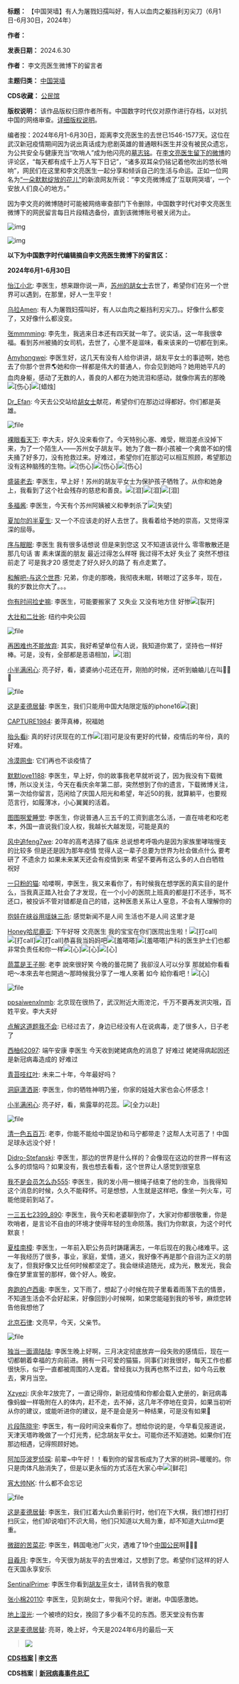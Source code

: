 

**标题：** 【中国哭墙】有人为屠戮妇孺叫好，有人以血肉之躯挡利刃尖刀（6月1日-6月30日，2024年）  

**作者：**   

**发表日期：** 2024.6.30  

**作者：** 李文亮医生微博下的留言者  

**主题归类：** [中国哭墙](https://chinadigitaltimes.net/chinese/tag/%E4%B8%AD%E5%9B%BD%E5%93%AD%E5%A2%99)  

**CDS收藏：** [公民馆](https://chinadigitaltimes.net/space/%E5%85%AC%E6%B0%91%E9%A6%86)  

**版权说明：** 该作品版权归原作者所有。中国数字时代仅对原作进行存档，以对抗中国的网络审查。[详细版权说明](https://chinadigitaltimes.net/chinese/copyright)。


编者按：2024年6月1-6月30日，距离李文亮医生的去世已1546-1577天。这位在武汉新冠疫情期间因为说出真话成为悲剧英雄的普通眼科医生并没有被民众遗忘，为公共安全与健康充当“吹哨人”成为他闪亮的[墓志铭](https://chinadigitaltimes.net/chinese/2020/02/【cdtv】纪念李文亮医生/)。在[李文亮医生留下的微博](https://www.weibo.com/u/1139098205?is_hot=1)的评论区，“每天都有成千上万人写下日记”，“诸多双耳朵仍铭记着他吹出的悠长哨响”，网民们在这里和李文亮医生一起分享和倾诉自己的生活与命运。正如一位网名为[“一朵默默绽放的花儿”](https://www.weibo.com/7166676416/Iy8CZageM?from=page_1005057166676416_profile&wvr=6&mod=weibotime&type=comment)的新浪网友所说：“李文亮微博成了‘互联网哭墙’，一个安放人们良心的地方。”


因为李文亮的微博随时可能被网络审查部门下令删除，中国数字时代对李文亮医生微博下的网民留言每日片段精选备份，直到该微博账号被关闭为止。


![img](https://chinadigitaltimes.net/chinese/files/2020/03/Screenshot-2020-03-13-10.48.21.png)  

![img](https://chinadigitaltimes.net/chinese/files/2020/03/Screenshot-2020-03-15-11.01.33.png)


**以下为中国数字时代编辑摘自李文亮医生微博下的留言区：** 


**2024年6月1-6月30日** 


[怡江小北](https://weibo.com/u/7380755544): 李医生，想来跟你说一声，[苏州的胡女士](https://chinadigitaltimes.net/space/日本母子苏州遇袭事件 "苏州的胡女士")去世了，希望你们在另一个世界可以遇到，在那里，好人一生平安！


[乌拉Amen](https://weibo.com/u/7632053901): 有人为屠戮妇孺叫好，有人以血肉之躯挡利刃尖刀。。好像什么都变了，又好像什么都没变。


[张mmmming](https://weibo.com/u/6113563990): 李先生，我逃来日本还有四天就一年了。说实话，这一年我很幸福。看到苏州被捅的女司机，去世了，心里不是滋味，看来该来的一切都在到来。


[Amyhongwei](https://weibo.com/u/2081520181): 李医生好，这几天有没有人给你讲讲，胡友平女士的事迹啊，她也去了你那个世界🌎她和你一样都是伟大的普通人，你会见到她吗？她用她平凡的血肉身躯，感动了无数的人，善良的人都在为她流泪和感动，就像你离去的那晚![[伤心]](https://face.t.sinajs.cn/t4/appstyle/expression/ext/normal/6c/2018new_xinsui_org.png)![[蜡烛]](https://face.t.sinajs.cn/t4/appstyle/expression/ext/normal/16/2018new_lazhu_org.png)


[Dr\_Efan](https://weibo.com/u/2786069404): 今天去公交站给[胡女士](https://chinadigitaltimes.net/space/日本母子苏州遇袭事件 "胡女士")献花，希望你们在那边过得都好。你们都是英雄。  

![file](https://chinadigitaltimes.net/chinese/files/2024/06/image-1719773439825.png)


[裸眼看天下](https://weibo.com/u/7839009245): 李大夫，好久没来看你了。今天特别心塞、难受，眼泪差点没掉下来，为了一个陌生人——苏州女子胡友平。她为了救一群小孩被一个禽兽不如的懦夫捅了好多刀，没有抢救过来。好难过，希望你们在那边可以相互照顾，希望那边没有这种脑残的生物。![[伤心]](https://face.t.sinajs.cn/t4/appstyle/expression/ext/normal/6c/2018new_xinsui_org.png)![[伤心]](https://face.t.sinajs.cn/t4/appstyle/expression/ext/normal/6c/2018new_xinsui_org.png)![[伤心]](https://face.t.sinajs.cn/t4/appstyle/expression/ext/normal/6c/2018new_xinsui_org.png)


[盛装老去](https://weibo.com/u/1324615121): 李医生，早上好！苏州的胡友平女士为保护孩子牺牲了。从你和她身上，我看到了这个社会残存的慈悲和善良。![[泪]](https://face.t.sinajs.cn/t4/appstyle/expression/ext/normal/6e/2018new_leimu_org.png)![[泪]](https://face.t.sinajs.cn/t4/appstyle/expression/ext/normal/6e/2018new_leimu_org.png)![[泪]](https://face.t.sinajs.cn/t4/appstyle/expression/ext/normal/6e/2018new_leimu_org.png)


[多福酱](https://weibo.com/u/7840401693): 李医生，今天有个苏州阿姨被义和拳刺杀了![[失望]](https://face.t.sinajs.cn/t4/appstyle/expression/ext/normal/aa/2018new_shiwang_org.png)


[夏加尔的半夏生](https://weibo.com/u/7781750100): 又一个不应该走的好人去世了。我看着给予她的崇高，又觉得深深的屈辱。


[序与眠眠](https://weibo.com/u/6351658322): 李医生 我有很多话想说 但是来到您这 又不知道该说什么 零零散散还是那几句话 害 素未谋面的朋友 最近过得怎么样呀 我过得不太好 失业了 突然不想往前走了 可是我才20 感觉走了好久好久的路了 有点走累了。


[和解吧-与这个世界](https://weibo.com/u/7826387810): 兄弟，你走的那晚，我彻夜未眠，转眼过了这多年，现在，我的岁数比你大了。。。


[你有时间捡史嘛](https://weibo.com/u/5266427034): 李医生，可能要搬家了 又失业 又没有地方住 好惨![[裂开]](https://chinadigitaltimes.net/chinese/files/2024/06/post-708969-666e79a7dbbf9.png)


[大壮和二壮爸](https://weibo.com/u/1679953121): 纽约中央公园  

![file](https://chinadigitaltimes.net/chinese/files/2024/06/image-1718515606175.png)


[再困难也不能放弃](https://weibo.com/u/5514497526): 其实，我好希望单位有人说，我知道你累了，坚持也一样好棒。可是，没有，全部都是恶语相加，![[泪]](https://chinadigitaltimes.net/chinese/files/2024/06/post-708969-666e79a872095.png)


[小半满闲心](https://weibo.com/u/5096032488): 亮子好，看，婆婆纳小花还在开，刚拍的时候，还听到蛐蛐儿在叫🍅🍅🍅  

![file](https://chinadigitaltimes.net/chinese/files/2024/06/image-1718515803683.png)


[这是麦德居替](https://weibo.com/u/6746323230): 李医生，我们只能用中国大陆限定版的iphone16![[衰]](https://face.t.sinajs.cn/t4/appstyle/expression/ext/normal/a2/2018new_shuai_org.png)


[CAPTURE1984](https://weibo.com/u/1272861385): 姜萍真棒，祝福她


[抬头看i](https://weibo.com/u/5242023327): 真的好讨厌现在的工作![[泪]](https://face.t.sinajs.cn/t4/appstyle/expression/ext/normal/6e/2018new_leimu_org.png)可是没有更好的代替，疫情后的年份，真的好难。


[冷漠网虫](https://weibo.com/u/1035515150): 它们再也不谈疫情了


[默默love1188](https://weibo.com/u/1675152071): 李医生，早上好，你的故事我老早就听说了，因为我没有下载微博，所以没关注，今天在看庆余年第二部，突然想到了你的遗言，下载微博关注，第一次给你留言，范闲给了庆国人阳光和希望，年近50的我，就算躺平，也要规范言行，如履薄冰，小心翼翼的活着。


[图图啊爱睡觉](https://weibo.com/u/6343967531): 李医生，你说普通人三五千的工资到底怎么活，一直在啃老和吃老本，外国一直说我们没人权，我越长大越发现，可能是真的


[风中追feng7we](https://weibo.com/u/5526876555): 20年的高考选择了临床 总说想考呼吸内是因为家族里哮喘慢支的比较多 但是还是因为那年疫情 觉得人这一辈子总要为世界为社会做点什么 要考研了 不遗余力 如果未来某天还会有疫情到来 希望不要再有这么多的人白白牺牲 祝好


[一只粉的猫](https://weibo.com/u/6369810510): 哈喽啊，李医生，我又来看你了，有时候我在想学医的真实目的是什么，当我真正踏入社会了才发现，在一个小小的医院上班真的都是打不还手，骂不还口，被投诉不管对错都是自己的错，这种医患关系让人窒息，不会有人理解你的


[抱娃在峡谷用瑶妹三杀](https://weibo.com/u/3302845563): 感觉新闻不是人间 生活也不是人间 这里才是


[Honey哈尼鹿亚](https://weibo.com/u/2310192661): 下午好呀 文亮医生 我的宝宝在你们医院出生啦！![[打call]](https://face.t.sinajs.cn/t4/appstyle/expression/ext/normal/39/moren_dacall02_org.png)![[打call]](https://face.t.sinajs.cn/t4/appstyle/expression/ext/normal/39/moren_dacall02_org.png)![[打call]](https://face.t.sinajs.cn/t4/appstyle/expression/ext/normal/39/moren_dacall02_org.png)恭喜我当妈妈吧![[羞嗒嗒]](https://face.t.sinajs.cn/t4/appstyle/expression/ext/normal/df/lxhxiudada_org.gif)![[羞嗒嗒]](https://face.t.sinajs.cn/t4/appstyle/expression/ext/normal/df/lxhxiudada_org.gif)产科的医生护士们也都非常负责任和你一样![[心]](https://face.t.sinajs.cn/t4/appstyle/expression/ext/normal/8a/2018new_xin_org.png)![[心]](https://face.t.sinajs.cn/t4/appstyle/expression/ext/normal/8a/2018new_xin_org.png)![[心]](https://face.t.sinajs.cn/t4/appstyle/expression/ext/normal/8a/2018new_xin_org.png)


[茼蒿是王子啊](https://weibo.com/u/2030791254): 老李 說來很好笑 今晚的曇花開了 我卻沒人可以分享 那就給你看看吧～本來去年也開過～那時候我分享了一堆人來著 如今 給你看吧！![[心]](https://chinadigitaltimes.net/chinese/files/2024/06/post-708969-666e79a905a70.png)  

![file](https://chinadigitaltimes.net/chinese/files/2024/06/image-1718516122460.png)


[ppsaiwenxlnmb](https://weibo.com/u/1253814405): 北京现在很热了，武汉附近大雨滂沱，千万不要再发洪灾哦，百姓平安。李大夫好


[点解这道题我不会](https://weibo.com/u/7914019893): 已经过去了，身边已经没有人在说病毒，走了很多人，日子老了


[西柚62097](https://weibo.com/u/7593036960): 端午安康 李医生 今天收到姥姥病危的消息了 好难过 姥姥得病起因还是新冠病毒造成的 好难过


[青苔吱红叶](https://weibo.com/u/6426078769): 未来二十年，今年最好吗？


[洞庭潇洒哥](https://weibo.com/u/5930970211): 李医生，你的牺牲神明乃鉴，你家的娃娃大家也会心怀感念！


[小半满闲心](https://weibo.com/u/5096032488): 亮子好，看，紫露草的花蕊。![[全力以赴]](https://face.t.sinajs.cn/t4/appstyle/expression/ext/normal/d9/2023_fighting_org.png)  

![file](https://chinadigitaltimes.net/chinese/files/2024/06/image-1719083519649.png)


[清一色五百万](https://weibo.com/u/2832156907): 老李，你能不能给中国足协和马宁都带走？这帮人太可恶了！中国足球永远没个好！


[Didro-Stefanski](https://weibo.com/u/2931195995): 李医生，那边的世界是什么样的？会像现在这边的世界一样有这么多的烦恼吗？如果没有，我也想去看看，这个世界让人感觉到很窒息


[我不是会员怎么办555](https://weibo.com/u/1605124034): 李医生，我的发小用一根绳子结束了他的生命，当我得知这个消息的时候，久久不能释怀。可是想想，人生就是这样吧，像坐一列火车，可能他提前到站了。


[一三五七2399\_890](https://weibo.com/u/1759592621): 李医生，我今天和老婆聊到你了，大家对你都很敬重，你是吹哨者，是言论不自由的环境才使得年轻的生命陨落。我们为你默哀，为这个时代默哀！


[夏桂南樟](https://weibo.com/u/5754758015): 李医生，一年前入职公务员时踌躇满志，一年后现在的我心绪难平。这一年我经历了很多，事业，家庭，爱情，道义，我好像不再是那个自诩为正义的朋友了，但我好像又比任何时候都坚定了。我会继续追随光，成为光，散发光，我会像在梦里宣誓的那样，做个好人。晚安。


[奔跑的卢西奥](https://weibo.com/u/2395278487): 李医生，又下雨了，想起了小时候在院子里看着雨落下去的情景，不知道生活会不会好起来，好像回到小时候啊，如果您能碰到我的爷爷，麻烦您转告他我想他了


[北京石律](https://weibo.com/u/1306532024): 文亮早，今天，父亲节。  

![file](https://chinadigitaltimes.net/chinese/files/2024/06/image-1718515885227.png)


[独当一面滴陆陆](https://weibo.com/u/7331251403): 李医生晚上好啊，三月决定彻底放弃一段失败的感情后，现在一切都朝着幸福的方向前进。拥有一只可爱的猫猫，同事们对我很好，每天工作也都很快乐，似乎一直都被周围的人宠着。曾经我以为我再也熬不过去，如今乌云散去，霁月当空。


[Xzyezi](https://weibo.com/u/3612806122): 庆余年2放完了，一直记得你，新冠疫情和你都会载入史册的，新冠病毒像蚂蝗一样吸附在人的体内，赶不走，去不掉，这几年不停地在变异，如果当初听从你的建议，或能听进你的建议，是不是会是另一种结果，可是没有如果🙏


[片段陈晓宇](https://weibo.com/u/2705132913): 李医生，有一段时间没来看你了。想给你说的是，今早看见报道说，天津天塔昨晚做了一个灯光秀，纪念胡友平女士。可能你还不知道她。如果你们在那边相遇，记得照顾好她。


[阿加莎波罗侦探](https://weibo.com/u/3178649920): 前辈~中午好！！看到你的留言板成为了大家的树洞~暖暖的。你只是肉体凡胎消失了，但是以更永恒的方式活在大家心中![[鲜花]](https://face.t.sinajs.cn/t4/appstyle/expression/ext/normal/d4/2018new_xianhua_org.png)


[宵大帅NK](https://weibo.com/u/1885635135): 什么都不会忘记  

![file](https://chinadigitaltimes.net/chinese/files/2024/06/image-1718569830043.png)


[这是麦德居替](https://weibo.com/u/6746323230): 李医生，我们扛着大山负重前行时，他们在下大棋，我们想打扫打扫灰尘，他们却说咱们不识大局，他们只知道以大局为重，却不知道大山tmd更重。


[微甜的苦菜花](https://weibo.com/u/6270136260): 李医生，韩国电池厂火灾，遇难了19个[中国公民](https://cn.nytimes.com/asia-pacific/20240626/south-korea-lithium-battery-fire/ "中国公民")啊🙏🙏🙏


[目羲月](https://weibo.com/u/1431668244): 李医生，今天很为胡友平的去世难过，又想到了您。希望你们这样的好人在天国永享安乐


[SentinalPrime](https://weibo.com/u/2071519517): 李医生你看到[胡友平](https://chinadigitaltimes.net/chinese/709304.html "胡友平")女士，请转告我的敬意


[张小棉20110](https://weibo.com/u/7439062051): 李医生，见到胡女士，带我问个好。谢谢。中国感激她。


[地上湿光](https://weibo.com/u/3592077917): 一个被喷的妇女，挽回了多少看不见的东西。愿天堂没有伤害


[这是麦德居替](https://weibo.com/u/6746323230): 亮哥，晚上好，今天是2024年6月的最后一天



> ![](https://chinadigitaltimes.net/chinese/files/2020/03/37-150x150.jpg)


**[CDS档案](https://chinadigitaltimes.net/chinese/tag/cds%e6%a1%a3%e6%a1%88/ "Posts tagged with CDS档案") | [李文亮](https://chinadigitaltimes.net/space/%E6%9D%8E%E6%96%87%E4%BA%AE)** 


**CDS档案｜[新冠病毒事件总汇](https://chinadigitaltimes.net/space/%E6%96%B0%E5%86%A0%E7%97%85%E6%AF%92%E4%BA%8B%E4%BB%B6%E6%80%BB%E6%B1%87)** 


